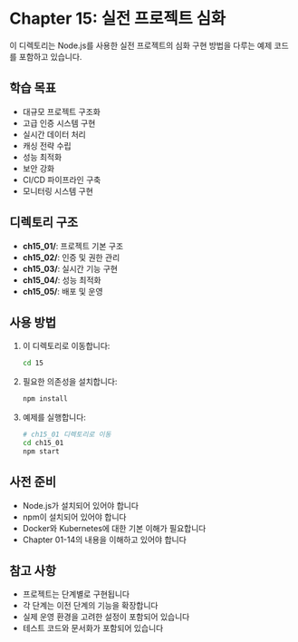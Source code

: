 # Chapter 15: 실전 프로젝트 심화

이 디렉토리는 Node.js를 사용한 실전 프로젝트의 심화 구현 방법을 다루는 예제 코드를 포함하고 있습니다.

## 학습 목표

- 대규모 프로젝트 구조화
- 고급 인증 시스템 구현
- 실시간 데이터 처리
- 캐싱 전략 수립
- 성능 최적화
- 보안 강화
- CI/CD 파이프라인 구축
- 모니터링 시스템 구현

## 디렉토리 구조

- **ch15_01/**: 프로젝트 기본 구조
- **ch15_02/**: 인증 및 권한 관리
- **ch15_03/**: 실시간 기능 구현
- **ch15_04/**: 성능 최적화
- **ch15_05/**: 배포 및 운영

## 사용 방법

1. 이 디렉토리로 이동합니다:

   ```bash
   cd 15
   ```

2. 필요한 의존성을 설치합니다:

   ```bash
   npm install
   ```

3. 예제를 실행합니다:
   ```bash
   # ch15_01 디렉토리로 이동
   cd ch15_01
   npm start
   ```

## 사전 준비

- Node.js가 설치되어 있어야 합니다
- npm이 설치되어 있어야 합니다
- Docker와 Kubernetes에 대한 기본 이해가 필요합니다
- Chapter 01-14의 내용을 이해하고 있어야 합니다

## 참고 사항

- 프로젝트는 단계별로 구현됩니다
- 각 단계는 이전 단계의 기능을 확장합니다
- 실제 운영 환경을 고려한 설정이 포함되어 있습니다
- 테스트 코드와 문서화가 포함되어 있습니다
